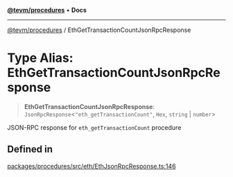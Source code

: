 [**@tevm/procedures**](../README.md) • **Docs**

***

[@tevm/procedures](../globals.md) / EthGetTransactionCountJsonRpcResponse

# Type Alias: EthGetTransactionCountJsonRpcResponse

> **EthGetTransactionCountJsonRpcResponse**: `JsonRpcResponse`\<`"eth_getTransactionCount"`, `Hex`, `string` \| `number`\>

JSON-RPC response for `eth_getTransactionCount` procedure

## Defined in

[packages/procedures/src/eth/EthJsonRpcResponse.ts:146](https://github.com/qbzzt/tevm-monorepo/blob/main/packages/procedures/src/eth/EthJsonRpcResponse.ts#L146)

